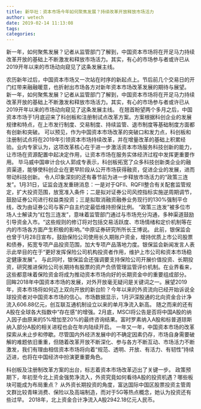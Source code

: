 ```yaml
---
title: 新华社：资本市场今年如何聚焦发展？持续改革开放释放市场活力
author: wetech
date: 2019-02-14 11:13:08
tags: 
categories: 
---
```

新一年，如何聚焦发展？记者从监管部门了解到，中国资本市场将在开足马力持续改革开放的基础上不断激发和释放市场活力。其实，有心的市场参与者或许已从2019开年以来的市场动向窥见了这条发展主线。
<!-- more -->
农历新年过后，中国资本市场又一次站在时序的新起点上。节后前几个交易日的开门红带来融融暖意，也折射出市场各方对新年资本市场改革发展的期待与展望。
新一年，如何聚焦发展？记者从监管部门了解到，中国资本市场将在开足马力持续改革开放的基础上不断激发和释放市场活力。其实，有心的市场参与者或许已从2019开年以来的市场动向窥见了这条发展主线。
在翘首盼望两个多月之后，中国资本市场于1月底迎来了科创板和注册制试点改革方案。方案根据科创企业的发展规律和特点，在上市发行制度、交易制度、持续监管、退市制度等基础制度方面都有创新和突破。
可以预见，作为中国资本市场改革的突破口和发力点，科创板和注册制试点将在2019年引领资本市场持续改革，并在增量改革的基础上积累经验。业内专家认为，这项改革核心在于进一步激活资本市场服务科技创新的能力，让市场在资源配置中起决定作用，让资本市场在服务实体经济过程中发挥更重要作用。
毕马威中国审计合伙人郭成专表示，科创板拓宽了众多科技创新类企业的融资渠道，能够使科创企业在更早阶段从公开市场获得融资，促进企业的发展，进而带动科技创新。
令人印象深刻的还有春节前为进一步释放市场活力的“政策三连发”。1月31日，证监会连发重磅消息：一是对于QFII、RQFII整合有关配套监管规定，扩大投资范围，放宽准入条件；二是拟对证券公司风控指标实施逆周期调节，鼓励证券公司进行权益类投资；三是拟取消融资融券业务现行的130%强制平仓线，改为由证券公司与客户自主约定最低维持担保比例。
“政策三连发”被多位市场人士解读为“红包三连发”，意味着监管部门通过与市场充分沟通，多种渠道鼓励引导资金入市。“这些规则的修订将对包括交易活跃度、市场情绪和定价机制等在内的市场各方面产生积极的影响。”中原证券研究所所长王博说。
此前，银保监会也曾于1月28日宣布，鼓励保险公司使用长久期账户资金，增持优质上市公司股票和债券，拓宽专项产品投资范围，加大专项产品落地力度。银保监会新闻发言人表示此举目的在于“更好发挥保险公司机构投资者作用，维护上市公司和资本市场稳定健康发展”。
与此同时，银保监会还强调要支持保险公司开展价值投资、长期投资，研究推进保险公司长期持有股票的资产负债管理监管评价机制。在业界看来，这些都意味着保险资金将成为推动资本市场向好的长期资金中的重要组成部分。
回眸2018年中国资本市场的发展，对外开放毫无疑问是关键词之一。展望2019年，资本市场将如何迈上双向开放的新台阶？今年以来的外资流向已经开始诉说全球投资者对中国资本市场的信心。市场数据显示，1月沪深股通的北向资金合计净流入606.88亿元，创互联互通机制设立以来的单月净流入新高。
随之而来的还有A股在全球各大指数中“存在感”的增强。2月底，MSCI将公告是否将中国A股的纳入因子由原来的5%增加至20%的最终咨询结果。富时罗素纳入A股和标普道琼斯纳入部分A股的相关进程也会在年内陆续开启。
一年又一年，中国资本市场的改革探索从未止步和停歇。尽管国内外经济发展中的不确定因素仍存，市场自身需要破解的难题依旧重重，但随着改革开放不断深化、参与各方不断互动、市场活力不断激发，我们有理由相信资本市场将向着“规范、透明、开放、有活力、有韧性”持续迈进，也将在中国经济中扮演更重要角色。
 
 
科创板及注册制改革方案的出台，标志着资本市场改革迈出了关键一步。
政策预期下，年初至今北上资金强势净流入，外资究竟如何看待A股的投资机遇？哪些板块可能成为布局重点？
从外资长期投资的角度，富达国际中国区股票投资主管周文群比较青睐消费、保险以及高端制造，而对于5G等热点概念，她认为投资还有些过早。
2018年，北上资金合计净流入A股2942.18亿元人民币。
